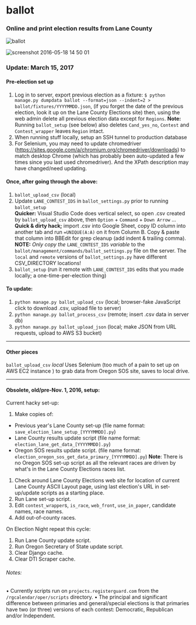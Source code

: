 # ballot


### Online and print election results from Lane County  

![ballot](https://cloud.githubusercontent.com/assets/96007/15377445/8f7dc02c-1d10-11e6-8756-68438b1acf2a.png)

![screenshot 2016-05-18 14 50 01](https://cloud.githubusercontent.com/assets/96007/15378391/e74786ba-1d17-11e6-8828-80c8a730f442.png)

### Update: March 15, 2017

#### Pre-election set up
1. Log in to server, export previous election as a fixture: `$ python manage.py dumpdata ballot --format=json --indent=2 > ballot/fixtures/YYYYMMDD.json`, (if you forget the date of the previous election, look it up on the Lane County Elections site) then, using the web admin delete all previous election data except for `Regions`. **Note:** Running `ballot_setup` (see below) also deletes `Cand_yes_no`, `Contest` and `Contest_wrapper` leaves `Region` intact.
1. When running stuff locally, setup an SSH tunnel to production database
1. For Selenium, you may need to update chromedriver (https://sites.google.com/a/chromium.org/chromedriver/downloads) to match desktop Chrome (which has probably been auto-updated a few times since you last used chromedriver). And the XPath description may have changed/need updating.

#### Once, after going through the above:
1. `ballot_upload_csv` (local)
1. Update `LANE_CONTEST_IDS` in `ballot_settings.py` prior to running `ballot_setup`  
**Quicker:** Visual Studio Code does vertical select, so open .csv created by `ballot_upload_csv` above, then `Option` + `Command` + `Down Arrow` ...  
**Quick & dirty hack;** import .csv into Google Sheet, copy ID column into another tab and run `=UNIQUE(A:A)` on it from Column B. Copy & paste that column into BBEdit for grep cleanup (add indent & trailing comma).  
**NOTE:** _Only copy the_ `LANE_CONTEST_IDS` _variable_ to the `ballot/management/commands/ballot_settings.py` file on the server. The `local` and `remote` versions of `ballot_settings.py` have different CSV_DIRECTORY locations!
1. `ballot_setup` (run it remote with `LANE_CONTEST_IDS` edits that you made locally; a one-time-per-election thing)  

#### To update:
1. `python manage.py ballot_upload_csv` (local; browser-fake JavaScript click to download .csv, upload file to server)
2. `python manage.py ballot_process_csv` (remote; insert .csv data in server db)
3. `python manage.py ballot_upload_json` (local; make JSON from URL requests, upload to AWS S3 bucket)
---

#### Other pieces  

`ballot_upload_csv` _local_ Uses Selenium (too much of a pain to set up on AWS EC2 instance ) to grab data from Oregon SOS site, saves to local drive.

---
#### Obsolete, old/pre-Nov. 1, 2016, setup:

Current hacky set-up:  

1. Make copies of:  
 * Previous year's Lane County set-up (file name format: `save_election_lane_setup_[YYYYMMDD].py`)
 * Lane County results update script (file name format: `election_lane_get_data_[YYYYMMDD].py`)
 * Oregon SOS results update script. (file name format: `election_oregon_sos_get_data_primary_[YYYYMMDD].py`) **Note**: There is no Oregon SOS set-up script as all the relevant races are driven by what's in the Lane County Elections races list.
1. Check around Lane County Elections web site for location of current Lane County ASCII Layout page, using last election's URL in set-up/update scripts as a starting place.
1. Run Lane set-up script.
1. Edit `contest_wrapper`s, `is_race`, `web_front`, `use_in_paper`, candidate names, race names.
1. Add out-of-county races.

On Election Night repeat this cycle:  

1. Run Lane County update script.
1. Run Oregon Secretary of State update script.
1. Clear Django cache.
1. Clear DTI Scraper cache.

###### Notes:

• Currently scripts run on `projects.registerguard.com` from the  `/rgcalendar/oper/scripts` directory.
• The principal and significant difference between primaries and general/special elections is that primaries have two (or three) versions of each contest: Democratic, Republican and/or Independent.
